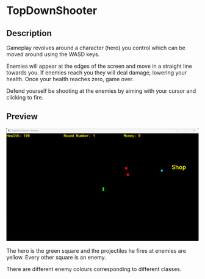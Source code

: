 # TopDownShooter


## Description

Gameplay revolves around a character (hero) you control which can be moved around using the WASD keys. 

Enemies will appear at the edges of the screen and move in a straight line towards you. If enemies reach you they will deal damage, lowering your health. Once your health reaches zero, game over.

Defend yourself be shooting at the enemies by aiming with your cursor and clicking to fire. 

## Preview

![Image of game screen](/README_images/hero_and_enemies.png)

The hero is the green square and the projectiles he fires at enemies are yellow. Every other square is an enemy.

There are different enemy colours corresponding to different classes.